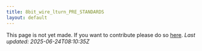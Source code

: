 ```yaml
---
title: 8bit_wire_lturn_PRE_STANDARDS
layout: default
---
```


This page is not yet made. If you want to contribute please do so [here](https://github.com/CrazyH2/Bigstone/blob/wiki/components/8bit_wire_lturn_PRE_STANDARDS.md).
_Last updated: 2025-06-24T08:10:35Z_
